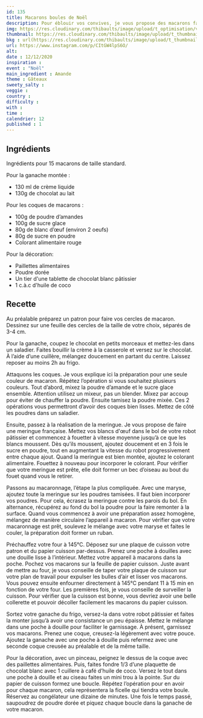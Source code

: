 ```yaml
---
id: 135
title: Macarons boules de Noël
description: Pour éblouir vos convives, je vous propose des macarons façon boules de Noël
img: https://res.cloudinary.com/thibaults/image/upload/t_optimisation/v1607790994/Recipes/20201212_macarons_noel.jpg
thumbnail: https://res.cloudinary.com/thibaults/image/upload/t_thumbnail_josie/v1607790994/Recipes/20201212_macarons_noel.jpg
bkg : url(https://res.cloudinary.com/thibaults/image/upload/t_thumbnail_josie/v1607790994/Recipes/20201212_macarons_noel.jpg)
url: https://www.instagram.com/p/CItGW4lpS6O/
alt: 
date : 12/12/2020
inspiration : 
event : "Noël"
main_ingredient : Amande
theme : Gâteaux
sweety_salty : 
veggie : 
country :
difficulty :
with : 
time : 
calendrier: 12
published : 1
---
```


## Ingrédients
Ingrédients pour 15 macarons de taille standard.

Pour la ganache montée :
 - 130 ml de crème liquide
 - 130g de chocolat au lait

Pour les coques de macarons : 
 - 100g de poudre d’amandes 
 - 100g de sucre glace 
 - 80g de blanc d’œuf (environ 2 oeufs)
 - 80g de sucre en poudre 
 - Colorant alimentaire rouge

Pour la décoration:
 - Paillettes alimentaires
 - Poudre dorée
 - Un tier d'une tablette de chocolat blanc pâtissier
 - 1 c.à.c d'huile de coco

## Recette
Au préalable préparez un patron pour faire vos cercles de macaron. Dessinez sur une feuille des cercles de la taille de votre choix, séparés de 3-4 cm.

Pour la ganache, coupez le chocolat en petits morceaux et mettez-les dans un saladier. Faites bouillir la crème à la casserole et versez sur le chocolat. À l’aide d’une cuillère, mélangez doucement en partant du centre. Laissez reposer au moins 2h au frigo.

Attaquons les coques. Je vous explique ici la préparation pour une seule couleur de macaron. Répétez l’opération si vous souhaitez plusieurs couleurs. Tout d’abord, mixez la poudre d’amande et le sucre glace ensemble. Attention utilisez un mixeur, pas un blender. Mixez par accoup pour éviter de chauffer la poudre. Ensuite tamisez la poudre mixée. Ces 2 opérations vous permettront d’avoir des coques bien lisses. Mettez de côté les poudres dans un saladier.

Ensuite, passez à la réalisation de la meringue. Je vous propose de faire une meringue française. Mettez vos blancs d'œuf dans le bol de votre robot pâtissier et commencez à fouetter à vitesse moyenne jusqu’à ce que les blancs moussent. Dès qu’ils moussent, ajoutez doucement et en 3 fois le sucre en poudre, tout en augmentant la vitesse du robot progressivement entre chaque ajout. Quand la meringue est bien montée, ajoutez le colorant alimentaire. Fouettez à nouveau pour incorporer le colorant. Pour vérifier que votre meringue est prête, elle doit former un bec d’oiseau au bout du fouet quand vous le retirer.

Passons au macaronnage, l’étape la plus compliquée. Avec une maryse, ajoutez toute la meringue sur les poudres tamisées. Il faut bien incorporer vos poudres. Pour cela, écrasez la meringue contre les parois du bol. En alternance, récupérez au fond du bol la poudre pour la faire remonter à la surface. Quand vous commencez à avoir une préparation assez homogène, mélangez de manière circulaire l’appareil à macaron. Pour vérifier que votre macaronnage est prêt, soulevez le mélange avec votre maryse et faites le couler, la préparation doit former un ruban. 

Préchauffez votre four à 145°C. Déposez sur une plaque de cuisson votre patron et du papier cuisson par-dessus. Prenez une poche à douilles avec une douille lisse à l’intérieur. Mettez votre appareil à macarons dans la poche. Pochez vos macarons sur la feuille de papier cuisson. Juste avant de mettre au four, je vous conseille de taper votre plaque de cuisson sur votre plan de travail pour expulser les bulles d’air et lisser vos macarons. Vous pouvez ensuite enfourner directement à 145°C pendant 11 à 15 min en fonction de votre four. Les premières fois, je vous conseille de surveiller la cuisson. Pour vérifier que la cuisson est bonne, vous devriez avoir une belle collerette et pouvoir décoller facilement les macarons du papier cuisson.

Sortez votre ganache du frigo, versez-la dans votre robot pâtissier et faites la monter jusqu’à avoir une consistance un peu épaisse. Mettez le mélange dans une poche à douille pour faciliter le garnissage. À présent, garnissez vos macarons. Prenez une coque, creusez-la légèrement avec votre pouce. Ajoutez la ganache avec une poche à douille puis refermez avec une seconde coque creusée au préalable et de la même taille.

Pour la décoration, avec un pinceau, peignez le dessus de la coque avec des paillettes alimentaires. Puis, faites fondre 1/3 d’une plaquette de chocolat blanc avec 1 cuillere à café d’huile de coco. Versez le tout dans une poche à douille et au ciseau faites un mini trou à la pointe. Sur du papier de cuisson formez une boucle. Répétez l’opération pour en avoir pour chaque macaron, cela représentera la ficelle qui tiendra votre boule. Réservez au congélateur une dizaine de minutes. Une fois le temps passé, saupoudrez de poudre dorée et piquez chaque boucle dans la ganache de votre macaron.